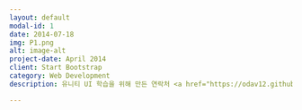 ```yaml
---
layout: default
modal-id: 1
date: 2014-07-18
img: P1.png
alt: image-alt
project-date: April 2014
client: Start Bootstrap
category: Web Development
description: 유니티 UI 학습을 위해 만든 연락처 <a href="https://odav12.github.com/">Github</a>

---
```

